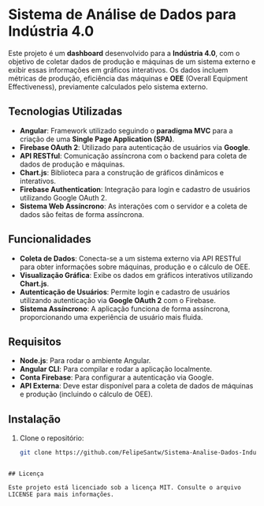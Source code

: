 # Sistema de Análise de Dados para Indústria 4.0

Este projeto é um **dashboard** desenvolvido para a **Indústria 4.0**, com o objetivo de coletar dados de produção e máquinas de um sistema externo e exibir essas informações em gráficos interativos. Os dados incluem métricas de produção, eficiência das máquinas e **OEE** (Overall Equipment Effectiveness), previamente calculados pelo sistema externo.

## Tecnologias Utilizadas

- **Angular**: Framework utilizado seguindo o **paradigma MVC** para a criação de uma **Single Page Application (SPA)**.
- **Firebase OAuth 2**: Utilizado para autenticação de usuários via **Google**.
- **API RESTful**: Comunicação assíncrona com o backend para coleta de dados de produção e máquinas.
- **Chart.js**: Biblioteca para a construção de gráficos dinâmicos e interativos.
- **Firebase Authentication**: Integração para login e cadastro de usuários utilizando Google OAuth 2.
- **Sistema Web Assíncrono**: As interações com o servidor e a coleta de dados são feitas de forma assíncrona.

## Funcionalidades

- **Coleta de Dados**: Conecta-se a um sistema externo via API RESTful para obter informações sobre máquinas, produção e o cálculo de OEE.
- **Visualização Gráfica**: Exibe os dados em gráficos interativos utilizando **Chart.js**.
- **Autenticação de Usuários**: Permite login e cadastro de usuários utilizando autenticação via **Google OAuth 2** com o Firebase.
- **Sistema Assíncrono**: A aplicação funciona de forma assíncrona, proporcionando uma experiência de usuário mais fluida.

## Requisitos

- **Node.js**: Para rodar o ambiente Angular.
- **Angular CLI**: Para compilar e rodar a aplicação localmente.
- **Conta Firebase**: Para configurar a autenticação via Google.
- **API Externa**: Deve estar disponível para a coleta de dados de máquinas e produção (incluindo o cálculo de OEE).

## Instalação

1. Clone o repositório:

   ```bash
   git clone https://github.com/FelipeSantw/Sistema-Analise-Dados-Industria.git
  ```

## Licença

Este projeto está licenciado sob a licença MIT. Consulte o arquivo LICENSE para mais informações.
